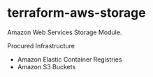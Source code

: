 # terraform-aws-storage

Amazon Web Services Storage Module.

Procured Infrastructure

- Amazon Elastic Container Registries
- Amazon S3 Buckets